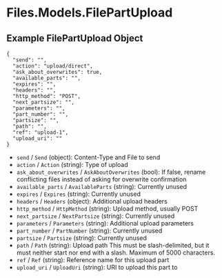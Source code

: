 # Files.Models.FilePartUpload

## Example FilePartUpload Object

```
{
  "send": "",
  "action": "upload/direct",
  "ask_about_overwrites": true,
  "available_parts": "",
  "expires": "",
  "headers": "",
  "http_method": "POST",
  "next_partsize": "",
  "parameters": "",
  "part_number": "",
  "partsize": "",
  "path": "",
  "ref": "upload-1",
  "upload_uri": ""
}
```

* `send` / `Send`  (object): Content-Type and File to send
* `action` / `Action`  (string): Type of upload
* `ask_about_overwrites` / `AskAboutOverwrites`  (bool): If false, rename conflicting files instead of asking for overwrite confirmation
* `available_parts` / `AvailableParts`  (string): Currently unused
* `expires` / `Expires`  (string): Currently unused
* `headers` / `Headers`  (object): Additional upload headers
* `http_method` / `HttpMethod`  (string): Upload method, usually POST
* `next_partsize` / `NextPartsize`  (string): Currently unused
* `parameters` / `Parameters`  (string): Additional upload parameters
* `part_number` / `PartNumber`  (string): Currently unused
* `partsize` / `Partsize`  (string): Currently unused
* `path` / `Path`  (string): Upload path This must be slash-delimited, but it must neither start nor end with a slash. Maximum of 5000 characters.
* `ref` / `Ref`  (string): Reference name for this upload part
* `upload_uri` / `UploadUri`  (string): URI to upload this part to
